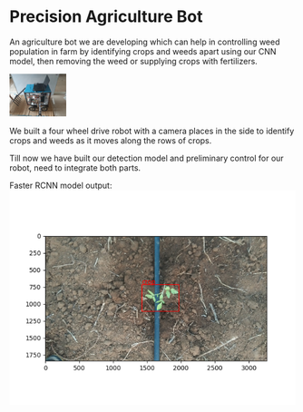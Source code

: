 # Precision Agriculture Bot

An agriculture bot we are developing which can help in controlling weed population in farm by identifying crops and weeds apart using our CNN model, then removing the weed or supplying crops with fertilizers.

<img src="bot.jpeg" width="100">


We built a four wheel drive robot with a camera places in the side to identify crops and weeds as it moves along the rows of crops.

Till now we have built our detection model and preliminary control for our robot, need to integrate both parts.


Faster RCNN model output:<br>
<img src="test.png">
